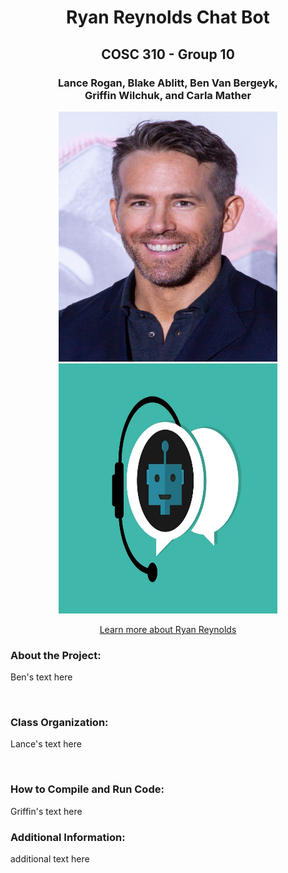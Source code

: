 <h1 align="center"> Ryan Reynolds Chat Bot </h1>
<h2 align="center"> COSC 310 - Group 10</h2>
<h3 align="center">Lance Rogan, Blake Ablitt, Ben Van Bergeyk, <br>Griffin Wilchuk, and Carla Mather </h3>
<p align="center">
<img src="images/ryan_reynolds.jpg" alt="hiking" width="350" height="400" />
<img src="images/chat_bot.jpg" alt="hiking" width="350" height="400" />
  
 <p align = "center"><a href="https://www.imdb.com/name/nm0005351/">Learn more about Ryan Reynolds</a>
 <h3>About the Project:</h3>
 <p>Ben's text here</p>
 <br>
 <h3>Class Organization:</h3>
 <p>Lance's text here</p>
 <br>
 <h3>How to Compile and Run Code:</h3>
 <p>Griffin's text here</p>
 
  <h3>Additional Information:</h3>
 <p>additional text here</p>

